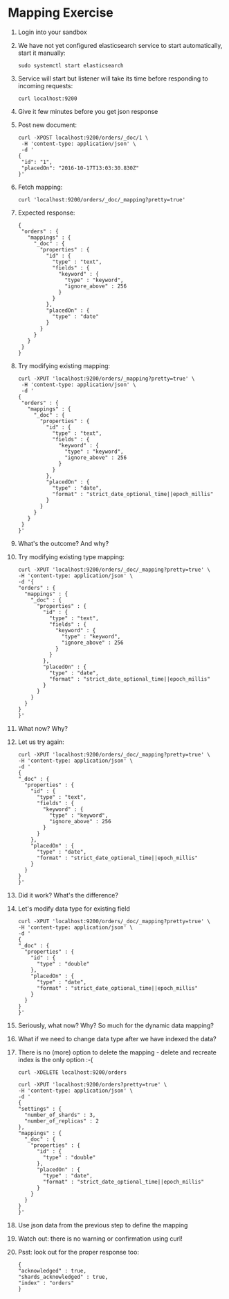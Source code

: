 # Mapping Exercise

1. Login into your sandbox
2. We have not yet configured elasticsearch service to start automatically, start it manually:
   ```
   sudo systemctl start elasticsearch
   ```
3. Service will start but listener will take its time before responding to incoming requests:
   ```
   curl localhost:9200
   ```
4. Give it few minutes before you get json response
5. Post new document:
   ```
   curl -XPOST localhost:9200/orders/_doc/1 \
    -H 'content-type: application/json' \
    -d '
   {
    "id": "1", 
    "placedOn": "2016-10-17T13:03:30.830Z"
   }'
   ```
6. Fetch mapping:
   ```
   curl 'localhost:9200/orders/_doc/_mapping?pretty=true'
   ```
7. Expected response:
   ```
   {
    "orders" : {
      "mappings" : {
        "_doc" : {
          "properties" : {
            "id" : {
              "type" : "text",
              "fields" : {
                "keyword" : {
                  "type" : "keyword",
                  "ignore_above" : 256
                }
              }
            },
            "placedOn" : {
              "type" : "date"
            }
          }
        }
      }
    }
   }
   ```
8. Try modifying existing mapping:
   ```
   curl -XPUT 'localhost:9200/orders/_mapping?pretty=true' \
    -H 'content-type: application/json' \
    -d '
   {
    "orders" : {
      "mappings" : {
        "_doc" : {
          "properties" : {
            "id" : {
              "type" : "text",
              "fields" : {
                "keyword" : {
                  "type" : "keyword",
                  "ignore_above" : 256
                }
              }
            },
            "placedOn" : {
              "type" : "date",
              "format" : "strict_date_optional_time||epoch_millis"
            }
          }
        }
      }
    }
   }'
   ```
9. What's the outcome? And why?
10. Try modifying existing type mapping:
    ```
    curl -XPUT 'localhost:9200/orders/_doc/_mapping?pretty=true' \
    -H 'content-type: application/json' \
    -d '{
    "orders" : {
      "mappings" : {
        "_doc" : {
          "properties" : {
            "id" : {
              "type" : "text",
              "fields" : {
                "keyword" : {
                  "type" : "keyword",
                  "ignore_above" : 256
                }
              }
            },
            "placedOn" : {
              "type" : "date",
              "format" : "strict_date_optional_time||epoch_millis"
            }
          }
        }
      }
    }
    }'
    ```
11. What now? Why?
12. Let us try again:
    ```
    curl -XPUT 'localhost:9200/orders/_doc/_mapping?pretty=true' \
    -H 'content-type: application/json' \
    -d '
    {
    "_doc" : {
      "properties" : {
        "id" : {
          "type" : "text",
          "fields" : {
            "keyword" : {
              "type" : "keyword",
              "ignore_above" : 256
            }
          }
        },
        "placedOn" : {
          "type" : "date",
          "format" : "strict_date_optional_time||epoch_millis"
        }
      }
    }
    }'
    ```
13. Did it work? What's the difference?
14. Let's modify data type for existing field
    ```
    curl -XPUT 'localhost:9200/orders/_doc/_mapping?pretty=true' \
    -H 'content-type: application/json' \
    -d '
    {
    "_doc" : {
      "properties" : {
        "id" : {
          "type" : "double"
        },
        "placedOn" : {
          "type" : "date",
          "format" : "strict_date_optional_time||epoch_millis"
        }
      }
    }
    }'
    ```
15. Seriously, what now? Why? So much for the dynamic data mapping?
16. What if we need to change data type after we have indexed the data?
17. There is no \(more\) option to delete the mapping - delete and recreate index is the only option :-\(

    ```
    curl -XDELETE localhost:9200/orders

    curl -XPUT 'localhost:9200/orders?pretty=true' \
    -H 'content-type: application/json' \
    -d '
    {
    "settings" : {
      "number_of_shards" : 3,
      "number_of_replicas" : 2
    },
    "mappings" : {
      "_doc" : {
        "properties" : {
          "id" : {
            "type" : "double"
          },
          "placedOn" : {
            "type" : "date",
            "format" : "strict_date_optional_time||epoch_millis"
          }
        }
      }
    }
    }'
    ```

18. Use json data from the previous step to define the mapping
19. Watch out: there is no warning or confirmation using curl!
20. Psst: look out for the proper response too:
    ```
    {
    "acknowledged" : true,
    "shards_acknowledged" : true,
    "index" : "orders"
    }
    ```



